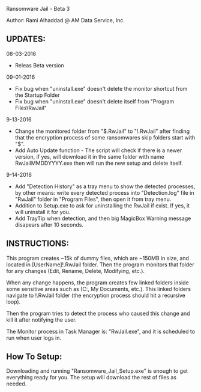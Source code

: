 Ransomware Jail - Beta 3

Author: Rami Alhaddad @ AM Data Service, Inc.

UPDATES:
--------
08-03-2016
- Releas Beta version

09-01-2016  
- Fix bug when "uninstall.exe" doesn't delete the monitor shortcut from the Startup Folder
- Fix bug when "uninstall.exe" doesn't delete itself from "Program Files\RwJail\"

9-13-2016
- Change the monitored folder from "$.RwJail" to "!.RwJail" after finding that the encryption process of some ransomwares skip folders start with "$".
- Add Auto Update function -
The script will check if there is a newer version, if yes, will download it in the same folder with name RwJailMMDDYYYY.exe then will run the new setup and delete itself.

9-14-2016
- Add "Detection History" as a tray menu to show the detected processes, by other means: write every detected process into "Detection.log" file in "RwJail" folder in "Program Files", then open it from tray menu.
- Addition to Setup.exe to ask for uninstalling the RwJail if exist. If yes, it will uninstall it for you.
- Add TrayTip when detection, and then big MagicBox Warning message disapears after 10 seconds.

INSTRUCTIONS:
-------------
This program creates ~15k of dummy files, which are ~150MB in size, and located in [UserName]\!.RwJail folder.
Then the program monitors that folder for any changes (Edit, Rename, Delete, Modifying, etc.).

When any change happens, the program creates few linked folders inside some sensitive areas such as (C:\, My Documents, etc.). This linked folders navigate to !.RwJail folder (the encryption process should hit a recursive loop).

Then the program tries to detect the process who caused this change and kill it after notifying the user.

The Monitor process in Task Manager is: "RwJail.exe", and it is scheduled to run when user logs in.

How To Setup:
-------------
Downloading and running "Ransomware_Jail_Setup.exe" is enough to get everything ready for you.
The setup will download the rest of files as needed.
